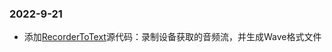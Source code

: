 
### 2022-9-21

- 添加[RecorderToText](https://github.com/httggdt/RecorderToText)源代码：录制设备获取的音频流，并生成Wave格式文件
